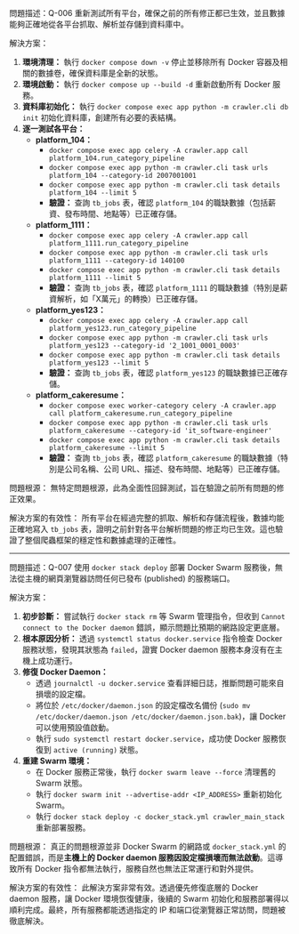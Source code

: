 問題描述：Q-006
重新測試所有平台，確保之前的所有修正都已生效，並且數據能夠正確地從各平台抓取、解析並存儲到資料庫中。

解決方案：
1. **環境清理：** 執行 `docker compose down -v` 停止並移除所有 Docker 容器及相關的數據卷，確保資料庫是全新的狀態。
2. **環境啟動：** 執行 `docker compose up --build -d` 重新啟動所有 Docker 服務。
3. **資料庫初始化：** 執行 `docker compose exec app python -m crawler.cli db init` 初始化資料庫，創建所有必要的表結構。
4. **逐一測試各平台：**
   - **platform_104：**
     - `docker compose exec app celery -A crawler.app call platform_104.run_category_pipeline`
     - `docker compose exec app python -m crawler.cli task urls platform_104 --category-id 2007001001`
     - `docker compose exec app python -m crawler.cli task details platform_104 --limit 5`
     - **驗證：** 查詢 `tb_jobs` 表，確認 `platform_104` 的職缺數據（包括薪資、發布時間、地點等）已正確存儲。
   - **platform_1111：**
     - `docker compose exec app celery -A crawler.app call platform_1111.run_category_pipeline`
     - `docker compose exec app python -m crawler.cli task urls platform_1111 --category-id 140100`
     - `docker compose exec app python -m crawler.cli task details platform_1111 --limit 5`
     - **驗證：** 查詢 `tb_jobs` 表，確認 `platform_1111` 的職缺數據（特別是薪資解析，如「X萬元」的轉換）已正確存儲。
   - **platform_yes123：**
     - `docker compose exec app celery -A crawler.app call platform_yes123.run_category_pipeline`
     - `docker compose exec app python -m crawler.cli task urls platform_yes123 --category-id '2_1001_0001_0003'`
     - `docker compose exec app python -m crawler.cli task details platform_yes123 --limit 5`
     - **驗證：** 查詢 `tb_jobs` 表，確認 `platform_yes123` 的職缺數據已正確存儲。
   - **platform_cakeresume：**
     - `docker compose exec worker-category celery -A crawler.app call platform_cakeresume.run_category_pipeline`
     - `docker compose exec app python -m crawler.cli task urls platform_cakeresume --category-id 'it_software-engineer'`
     - `docker compose exec app python -m crawler.cli task details platform_cakeresume --limit 5`
     - **驗證：** 查詢 `tb_jobs` 表，確認 `platform_cakeresume` 的職缺數據（特別是公司名稱、公司 URL、描述、發布時間、地點等）已正確存儲。

問題根源：
無特定問題根源，此為全面性回歸測試，旨在驗證之前所有問題的修正效果。

解決方案的有效性：
所有平台在經過完整的抓取、解析和存儲流程後，數據均能正確地寫入 `tb_jobs` 表，證明之前針對各平台解析問題的修正均已生效。這也驗證了整個爬蟲框架的穩定性和數據處理的正確性。

---

問題描述：Q-007
使用 `docker stack deploy` 部署 Docker Swarm 服務後，無法從主機的網頁瀏覽器訪問任何已發布 (published) 的服務端口。

解決方案：
1. **初步診斷：** 嘗試執行 `docker stack rm` 等 Swarm 管理指令，但收到 `Cannot connect to the Docker daemon` 錯誤，顯示問題比預期的網路設定更底層。
2. **根本原因分析：** 透過 `systemctl status docker.service` 指令檢查 Docker 服務狀態，發現其狀態為 `failed`，證實 Docker daemon 服務本身沒有在主機上成功運行。
3. **修復 Docker Daemon：**
   - 透過 `journalctl -u docker.service` 查看詳細日誌，推斷問題可能來自損壞的設定檔。
   - 將位於 `/etc/docker/daemon.json` 的設定檔改名備份 (`sudo mv /etc/docker/daemon.json /etc/docker/daemon.json.bak`)，讓 Docker 可以使用預設值啟動。
   - 執行 `sudo systemctl restart docker.service`，成功使 Docker 服務恢復到 `active (running)` 狀態。
4. **重建 Swarm 環境：**
   - 在 Docker 服務正常後，執行 `docker swarm leave --force` 清理舊的 Swarm 狀態。
   - 執行 `docker swarm init --advertise-addr <IP_ADDRESS>` 重新初始化 Swarm。
   - 執行 `docker stack deploy -c docker_stack.yml crawler_main_stack` 重新部署服務。

問題根源：
真正的問題根源並非 Docker Swarm 的網路或 `docker_stack.yml` 的配置錯誤，而是**主機上的 Docker daemon 服務因設定檔損壞而無法啟動**。這導致所有 Docker 指令都無法執行，服務自然也無法正常運行和對外提供。

解決方案的有效性：
此解決方案非常有效。透過優先修復底層的 Docker daemon 服務，讓 Docker 環境恢復健康，後續的 Swarm 初始化和服務部署得以順利完成。最終，所有服務都能透過指定的 IP 和端口從瀏覽器正常訪問，問題被徹底解決。